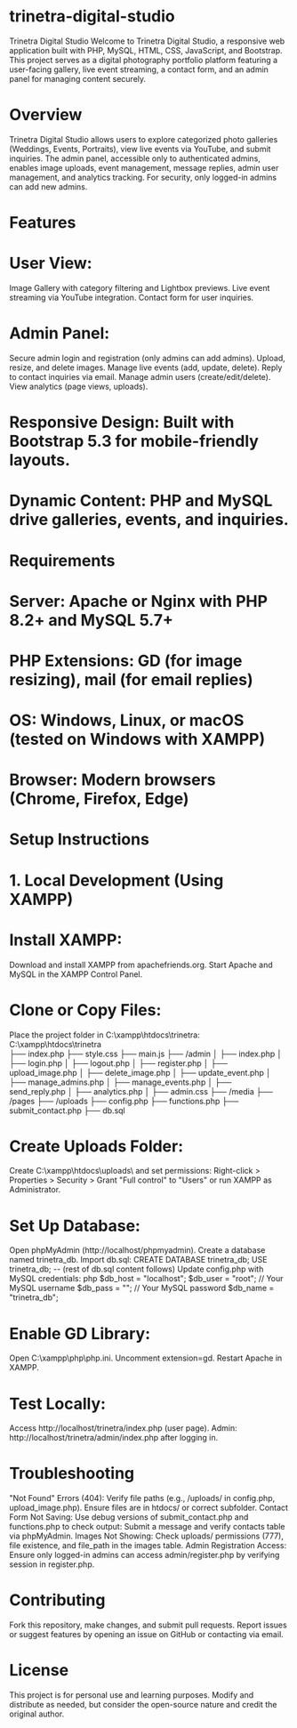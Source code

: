 # trinetra-digital-studio
Trinetra Digital Studio
Welcome to Trinetra Digital Studio, a responsive web application built with PHP, MySQL, HTML, CSS, JavaScript, and Bootstrap. This project serves as a digital photography portfolio platform featuring a user-facing gallery, live event streaming, a contact form, and an admin panel for managing content securely.
# Overview
Trinetra Digital Studio allows users to explore categorized photo galleries (Weddings, Events, Portraits), view live events via YouTube, and submit inquiries. The admin panel, accessible only to authenticated admins, enables image uploads, event management, message replies, admin user management, and analytics tracking. For security, only logged-in admins can add new admins.
# Features
# User View:
Image Gallery with category filtering and Lightbox previews.
Live event streaming via YouTube integration.
Contact form for user inquiries.
# Admin Panel:
Secure admin login and registration (only admins can add admins).
Upload, resize, and delete images.
Manage live events (add, update, delete).
Reply to contact inquiries via email.
Manage admin users (create/edit/delete).
View analytics (page views, uploads).
# Responsive Design: Built with Bootstrap 5.3 for mobile-friendly layouts.
# Dynamic Content: PHP and MySQL drive galleries, events, and inquiries.
# Requirements
# Server: Apache or Nginx with PHP 8.2+ and MySQL 5.7+
# PHP Extensions: GD (for image resizing), mail (for email replies)
# OS: Windows, Linux, or macOS (tested on Windows with XAMPP)
# Browser: Modern browsers (Chrome, Firefox, Edge)
# Setup Instructions
# 1. Local Development (Using XAMPP)
# Install XAMPP:
Download and install XAMPP from apachefriends.org.
Start Apache and MySQL in the XAMPP Control Panel.
# Clone or Copy Files:
Place the project folder in C:\xampp\htdocs\trinetra\:
C:\xampp\htdocs\trinetra\
├── index.php
├── style.css
├── main.js
├── /admin
│   ├── index.php
│   ├── login.php
│   ├── logout.php
│   ├── register.php
│   ├── upload_image.php
│   ├── delete_image.php
│   ├── update_event.php
│   ├── manage_admins.php
│   ├── manage_events.php
│   ├── send_reply.php
│   ├── analytics.php
│   ├── admin.css
├── /media
├── /pages
├── /uploads
├── config.php
├── functions.php
├── submit_contact.php
├── db.sql
# Create Uploads Folder:
Create C:\xampp\htdocs\uploads\ and set permissions:
Right-click > Properties > Security > Grant "Full control" to "Users" or run XAMPP as Administrator.
# Set Up Database:
Open phpMyAdmin (http://localhost/phpmyadmin).
Create a database named trinetra_db.
Import db.sql:
CREATE DATABASE trinetra_db;
USE trinetra_db;
-- (rest of db.sql content follows)
Update config.php with MySQL credentials:
php
$db_host = "localhost";
$db_user = "root"; // Your MySQL username
$db_pass = "";     // Your MySQL password
$db_name = "trinetra_db";
# Enable GD Library:
Open C:\xampp\php\php.ini.
Uncomment extension=gd.
Restart Apache in XAMPP.
# Test Locally:
Access http://localhost/trinetra/index.php (user page).
Admin: http://localhost/trinetra/admin/index.php after logging in.
# Troubleshooting
"Not Found" Errors (404):
Verify file paths (e.g., /uploads/ in config.php, upload_image.php).
Ensure files are in htdocs/ or correct subfolder.
Contact Form Not Saving:
Use debug versions of submit_contact.php and functions.php to check output:
Submit a message and verify contacts table via phpMyAdmin.
Images Not Showing:
Check uploads/ permissions (777), file existence, and file_path in the images table.
Admin Registration Access:
Ensure only logged-in admins can access admin/register.php by verifying session in register.php.
# Contributing
Fork this repository, make changes, and submit pull requests.
Report issues or suggest features by opening an issue on GitHub or contacting via email.
# License
This project is for personal use and learning purposes. Modify and distribute as needed, but consider the open-source nature and credit the original author.
